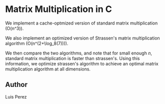 # Matrix Multiplication in C

We implement a cache-optmized version of standard matrix multiplication (O(n^3)).

We also implement an optimized version of Strassen's matrix multiplication algorithm (O(n^(2+\log_8(7)))). 

We then compare the two algorithms, and note that for small enough $n$, standard matrix multiplication is faster than strassen's. Using this information, we optimize strassen's algorithm to achieve an optimal matrix multiplication algorithm at all dimensions.

## Author
Luis Perez
